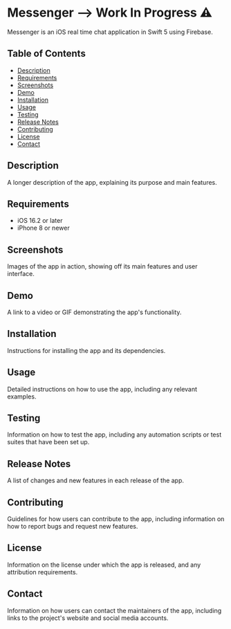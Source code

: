 # Messenger --> Work In Progress ⚠️

Messenger is an iOS real time chat application in Swift 5 using Firebase.

## Table of Contents

- [Description](#description)
- [Requirements](#requirements)
- [Screenshots](#screenshots)
- [Demo](#demo)
- [Installation](#installation)
- [Usage](#usage)
- [Testing](#testing)
- [Release Notes](#release-notes)
- [Contributing](#contributing)
- [License](#license)
- [Contact](#contact)

## Description

A longer description of the app, explaining its purpose and main features.

## Requirements

- iOS 16.2 or later
- iPhone 8 or newer

## Screenshots

Images of the app in action, showing off its main features and user interface.

## Demo

A link to a video or GIF demonstrating the app's functionality.

## Installation

Instructions for installing the app and its dependencies.

## Usage

Detailed instructions on how to use the app, including any relevant examples.

## Testing

Information on how to test the app, including any automation scripts or test suites that have been set up.

## Release Notes

A list of changes and new features in each release of the app.

## Contributing

Guidelines for how users can contribute to the app, including information on how to report bugs and request new features.

## License

Information on the license under which the app is released, and any attribution requirements.

## Contact

Information on how users can contact the maintainers of the app, including links to the project's website and social media accounts.
